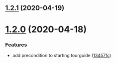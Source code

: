 ## [1.2.1](https://github.com/dominictwlee/react-interactive-guide/compare/v1.2.0...v1.2.1) (2020-04-19)

# [1.2.0](https://github.com/dominictwlee/react-interactive-guide/compare/v1.1.1...v1.2.0) (2020-04-18)


### Features

* add precondition to starting tourguide ([13457fc](https://github.com/dominictwlee/react-interactive-guide/commit/13457fc2afafb003f5079aa615147193fa12f7f3))
